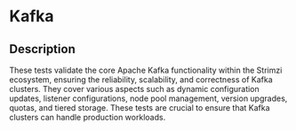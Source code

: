 # **Kafka** 

## Description

These tests validate the core Apache Kafka functionality within the Strimzi ecosystem, ensuring the reliability, scalability, and correctness of Kafka clusters. 
They cover various aspects such as dynamic configuration updates, listener configurations, node pool management, version upgrades, quotas, and tiered storage. 
These tests are crucial to ensure that Kafka clusters can handle production workloads.